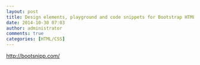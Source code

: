 ```yaml
---
layout: post
title: Design elements, playground and code snippets for Bootstrap HTML/CSS/JS framework
date: 2014-10-30 07:03
author: administrator
comments: true
categories: [HTML/CSS]
---
```

<a href="http://bootsnipp.com/" target="_blank">http://bootsnipp.com/</a>

